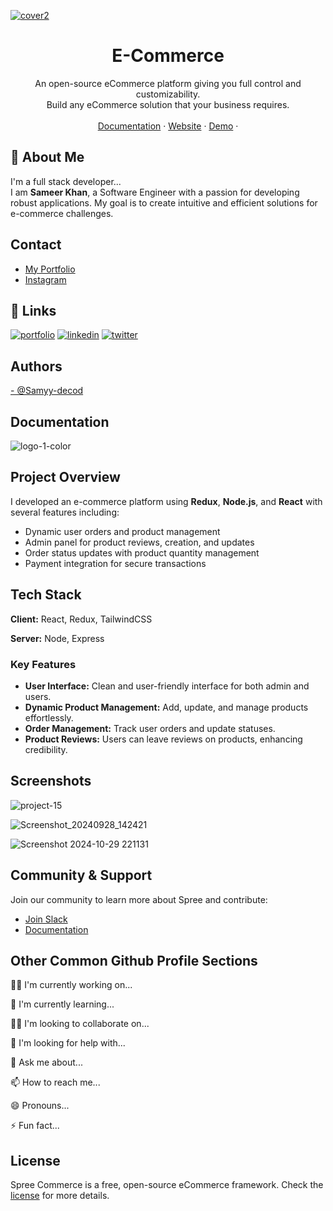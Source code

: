 <p align="center">
  <a href="#">

![cover2](https://github.com/user-attachments/assets/7728220a-0ee1-4c09-b995-0ffeac4f66a5)

  </a>

  <h1 align="center">E-Commerce</h1>

  <p align="center">
    An open-source eCommerce platform giving you full control and customizability.
    <br />
    Build any eCommerce solution that your business requires.
    <br />
    <br />
    <a href="#">Documentation</a>
    ·
    <a href="#">Website</a>
    ·
    <a href="#">Demo</a>
    ·
  </p>
</p>

## 🚀 About Me
I'm a full stack developer...<br/>
I am **Sameer Khan**, a Software Engineer with a passion for developing robust applications. My goal is to create intuitive and efficient solutions for e-commerce challenges.

## Contact
- <a href="https://codingyari.com">My Portfolio</a>
- <a href="https://www.instagram.com/mr.samyy_99">Instagram</a>




## 🔗 Links
[![portfolio](https://img.shields.io/badge/my_portfolio-000?style=for-the-badge&logo=ko-fi&logoColor=white)](https://katherineoelsner.com/)
[![linkedin](https://img.shields.io/badge/linkedin-0A66C2?style=for-the-badge&logo=linkedin&logoColor=white)](https://www.linkedin.com/)
[![twitter](https://img.shields.io/badge/twitter-1DA1F2?style=for-the-badge&logo=twitter&logoColor=white)](https://twitter.com/)



## Authors
  <a href="https://github.com/Samyy-decod">
- @Samyy-decod
  </a>


## Documentation

![logo-1-color](https://github.com/user-attachments/assets/fcc59760-5b16-4219-87ea-a2b75bdd1b7a)


## Project Overview

I developed an e-commerce platform using **Redux**, **Node.js**, and **React** with several features including:

- Dynamic user orders and product management
- Admin panel for product reviews, creation, and updates
- Order status updates with product quantity management
- Payment integration for secure transactions


## Tech Stack

**Client:** React, Redux, TailwindCSS

**Server:** Node, Express



### Key Features
- **User Interface:** Clean and user-friendly interface for both admin and users.
- **Dynamic Product Management:** Add, update, and manage products effortlessly.
- **Order Management:** Track user orders and update statuses.
- **Product Reviews:** Users can leave reviews on products, enhancing credibility.

## Screenshots

![project-15](https://github.com/user-attachments/assets/befa0371-9851-46e0-931d-70966b97e53f)

![Screenshot_20240928_142421](https://github.com/user-attachments/assets/049914e0-1fc5-4d59-b155-cd0991f9a37d)


![Screenshot 2024-10-29 221131](https://github.com/user-attachments/assets/08cd938c-c47f-4c9e-b8d3-70b215b229dd)



## Community & Support

Join our community to learn more about Spree and contribute:
- [Join Slack](https://slack.spreecommerce.org)
- [Documentation](https://docs.spreecommerce.org)



## Other Common Github Profile Sections
👩‍💻 I'm currently working on...

🧠 I'm currently learning...

👯‍♀️ I'm looking to collaborate on...

🤔 I'm looking for help with...

💬 Ask me about...

📫 How to reach me...

😄 Pronouns...

⚡️ Fun fact...



## License

Spree Commerce is a free, open-source eCommerce framework. Check the [license](LICENSE.md) for more details.
